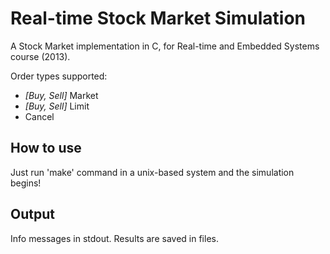 Real-time Stock Market Simulation
=================================

A Stock Market implementation in C, for Real-time and Embedded Systems course (2013).

Order types supported:

* *[Buy, Sell]* Market
* *[Buy, Sell]* Limit
* Cancel

How to use
----------
Just run 'make' command in a unix-based system and the simulation begins!  

Output
------
Info messages in stdout. Results are saved in files.